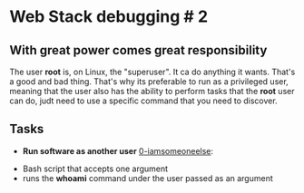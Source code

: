 # Web Stack debugging # 2
## With great power comes great responsibility
The user **root** is, on Linux, the "superuser". It ca do anything it wants. That's a good and bad thing. That's why its preferable to run as a privileged user, meaning that the user also has the ability to perform tasks that the **root** user can do, judt need to use a specific command that you need to discover.
## Tasks
* **Run software as another user**
[0-iamsomeoneelse](./0-iamsomeoneelse):
- Bash script that accepts one argument
- runs the **whoami** command under the user passed as an argument
